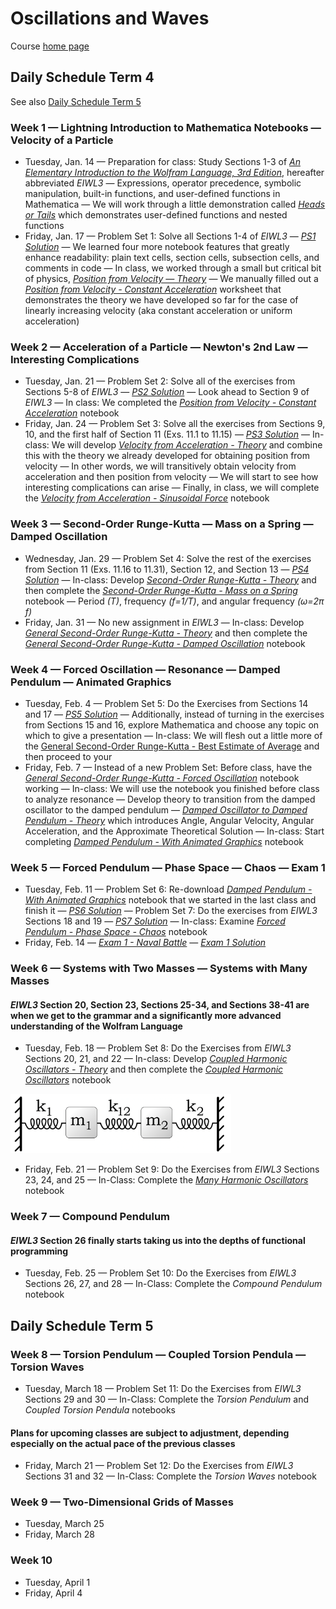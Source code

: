# Oscillations and Waves

Course [home page](./)

## Daily Schedule Term 4

See also [Daily Schedule Term 5](./daily_schedule_term_5.html)

### Week 1 &mdash; Lightning Introduction to Mathematica Notebooks &mdash; Velocity of a Particle

* Tuesday, Jan. 14 &mdash; Preparation for class: Study Sections 1-3 of [*An Elementary Introduction to the Wolfram Language, 3rd Edition*](https://www.wolfram.com/language/elementary-introduction/3rd-ed/index.html.en), hereafter abbreviated *EIWL3* &mdash; Expressions, operator precedence, symbolic manipulation, built-in functions, and user-defined functions in Mathematica &mdash; We will work through a little demonstration called *[Heads or Tails](./demonstrations/HeadsOrTails.nb.pdf)* which demonstrates user-defined functions and nested functions
* Friday, Jan. 17 &mdash; Problem Set 1: Solve all Sections 1-4 of *EIWL3* &mdash; *[PS1 Solution](./solutions/brian54321/Brian-PS01.nb.pdf)* &mdash; We learned four more notebook features that greatly enhance readability: plain text cells, section cells, subsection cells, and comments in code &mdash; In class, we worked through a small but critical bit of physics, *[Position from Velocity &mdash; Theory](./theory/PositionFromVelocity-Theory.nb.pdf)* &mdash; We manually filled out a *[Position from Velocity - Constant Acceleration](./worksheets/00-PositionFromVelocity-ConstantAccelerationWorksheet.pdf)* worksheet that demonstrates the theory we have developed so far for the case of linearly increasing velocity (aka constant acceleration or uniform acceleration)

### Week 2 &mdash; Acceleration of a Particle &mdash; Newton's 2nd Law &mdash; Interesting Complications

* Tuesday, Jan. 21 &mdash; Problem Set 2: Solve all of the exercises from Sections 5-8 of *EIWL3* &mdash; *[PS2 Solution](./solutions/brian54321/Brian-PS02.nb.pdf )* &mdash; Look ahead to Section 9 of *EIWL3* &mdash; In class: We completed the *[Position from Velocity - Constant Acceleration](./worksheets/01-PositionFromVelocity-ConstantAcceleration.nb.pdf)* notebook
* Friday, Jan. 24 &mdash; Problem Set 3: Solve all the exercises from Sections 9, 10, and the first half of Section 11 (Exs. 11.1 to 11.15) &mdash; *[PS3 Solution](./solutions/brian54321/Brian-PS03.nb.pdf)* &mdash; In-class: We will develop *[Velocity from Acceleration - Theory](./theory/VelocityFromAcceleration-Theory.nb.pdf)* and combine this with the theory we already developed for obtaining position from velocity &mdash; In other words, we will transitively obtain velocity from acceleration and then position from velocity &mdash; We will start to see how interesting complications can arise &mdash; Finally, in class, we will complete the *[Velocity from Acceleration - Sinusoidal Force](./worksheets/02-VelocityFromAcceleration-SinusoidalForce.nb.pdf)* notebook

### Week 3 &mdash; Second-Order Runge-Kutta &mdash; Mass on a Spring &mdash; Damped Oscillation

* Wednesday, Jan. 29 &mdash; Problem Set 4: Solve the rest of the exercises from Section 11 (Exs. 11.16 to 11.31), Section 12, and Section 13 &mdash; *[PS4 Solution](./solutions/brian54321/Brian-PS04.nb.pdf)* &mdash; In-class: Develop *[Second-Order Runge-Kutta - Theory](./theory/RungeKutta2-Theory.nb.pdf)* and then complete the *[Second-Order Runge-Kutta - Mass on a Spring](./worksheets/03-RungeKutta2-MassOnASpring.nb.pdf)* notebook &mdash; Period *(T)*, frequency *(f=1/T)*, and angular frequency *(&omega;=2&pi; f)*
* Friday, Jan. 31 &mdash; No new assignment in *EIWL3* &mdash; In-class: Develop *[General Second-Order Runge-Kutta - Theory](./theory/GeneralRungeKutta2-Theory.nb.pdf)* and then complete the *[General Second-Order Runge-Kutta - Damped Oscillation](./worksheets/04-GeneralRungeKutta2-DampedOscillation.nb.pdf)* notebook

### Week 4 &mdash; Forced Oscillation &mdash; Resonance &mdash; Damped Pendulum &mdash; Animated Graphics

* Tuesday, Feb. 4 &mdash; Problem Set 5: Do the Exercises from Sections 14 and 17 &mdash; *[PS5 Solution](./solutions/brian54321/Brian-PS05.nb.pdf)* &mdash; Additionally, instead of turning in the exercises from Sections 15 and 16, explore Mathematica and choose any topic on which to give a presentation &mdash; In-class: We will flesh out a little more of the [General Second-Order Runge-Kutta - Best Estimate of Average](./theory/GeneralRungeKutta2-BestEstimateOfAverage.nb.pdf) and then proceed to your
* Friday, Feb. 7 &mdash; Instead of a new Problem Set: Before class, have the *[General Second-Order Runge-Kutta - Forced Oscillation](./worksheets/05-GeneralRungeKutta2-ForcedOscillation.nb.pdf)* notebook working &mdash; In-class: We will use the notebook you finished before class to analyze resonance &mdash; Develop theory to transition from the damped oscillator to the damped pendulum &mdash; *[Damped Oscillator to Damped Pendulum - Theory](./theory/DampedOscillatorToDampedPendulum-Theory.nb.pdf)* which introduces Angle, Angular Velocity, Angular Acceleration, and the Approximate Theoretical Solution &mdash; In-class: Start completing *[Damped Pendulum - With Animated Graphics](./worksheets/06-DampedPendulum-WithAnimatedGraphics.nb.pdf)* notebook

### Week 5 &mdash; Forced Pendulum &mdash; Phase Space &mdash; Chaos &mdash; Exam 1

* Tuesday, Feb. 11 &mdash; Problem Set 6: Re-download *[Damped Pendulum - With Animated Graphics](./worksheets/06-DampedPendulum-WithAnimatedGraphics.nb.pdf)* notebook that we started in the last class and finish it &mdash; *[PS6 Solution](./solutions/brian54321/Brian-PS06.nb.pdf)* &mdash; Problem Set 7: Do the exercises from *EIWL3* Sections 18 and 19 &mdash; *[PS7 Solution](./solutions/brian54321/Brian-PS07.nb.pdf)* &mdash; In-class: Examine *[Forced Pendulum - Phase Space - Chaos](./worksheets/07-ForcedPendulum-PhaseSpace-Chaos.nb.pdf)* notebook
* Friday, Feb. 14 &mdash; *[Exam 1 - Naval Battle](./exams/Exam1.nb.pdf)* &mdash; *[Exam 1 Solution](./solutions/brian54321/Brian-Exam1.nb.pdf)*

### Week 6 &mdash; Systems with Two Masses &mdash; Systems with Many Masses

#### *EIWL3* Section 20, Section 23, Sections 25-34, and Sections 38-41 are when we get to the grammar and a significantly more advanced understanding of the Wolfram Language

* Tuesday, Feb. 18 &mdash; Problem Set 8: Do the Exercises from *EIWL3* Sections 20, 21, and 22 &mdash; In-class: Develop *[Coupled Harmonic Oscillators - Theory](./theory/CoupledHarmonicOscillators-Theory.nb.pdf)* and then complete the *[Coupled Harmonic Oscillators](./worksheets/08-CoupledHarmonicOscillators.nb.pdf)* notebook

<img src="./illustrations/CoupledHarmonicOscillators.png" width="70%">

* Friday, Feb. 21 &mdash; Problem Set 9: Do the Exercises from *EIWL3* Sections 23, 24, and 25 &mdash; In-Class: Complete the *[Many Harmonic Oscillators](./worksheets/09-ManyHarmonicOscillators.nb.pdf)* notebook

### Week 7 &mdash; Compound Pendulum

#### *EIWL3* Section 26 finally starts taking us into the depths of functional programming

* Tuesday, Feb. 25 &mdash; Problem Set 10: Do the Exercises from *EIWL3* Sections 26, 27, and 28 &mdash; In-Class: Complete the *Compound Pendulum* notebook

## Daily Schedule Term 5

### Week 8 &mdash; Torsion Pendulum &mdash; Coupled Torsion Pendula &mdash; Torsion Waves

* Tuesday, March 18 &mdash; Problem Set 11: Do the Exercises from *EIWL3* Sections 29 and 30 &mdash; In-Class: Complete the *Torsion Pendulum* and *Coupled Torsion Pendula* notebooks

#### Plans for upcoming classes are subject to adjustment, depending especially on the actual pace of the previous classes

* Friday, March 21 &mdash; Problem Set 12: Do the Exercises from *EIWL3* Sections 31 and 32 &mdash; In-Class: Complete the *Torsion Waves* notebook

### Week 9 &mdash; Two-Dimensional Grids of Masses

* Tuesday, March 25
* Friday, March 28

### Week 10

* Tuesday, April 1
* Friday, April 4

